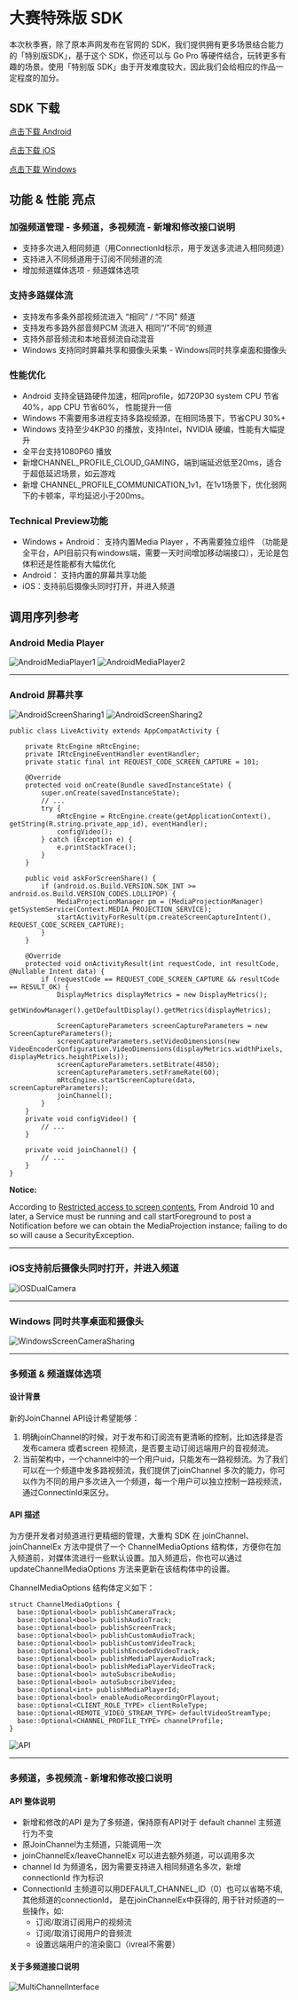 # 大赛特殊版 SDK

本次秋季赛，除了原本声网发布在官网的 SDK，我们提供拥有更多场景结合能力的「特别版SDK」，基于这个 SDK，你还可以与 Go Pro 等硬件结合，玩转更多有趣的场景。使用「特别版 SDK」由于开发难度较大，因此我们会给相应的作品一定程度的加分。

## SDK 下载

[点击下载 Android](http://10.80.1.174:8090/agora_sdk/android/2020-07-27/Agora_Native_SDK_for_Android_admin_2761_ffmpeg_player_20200727_2231.zip)

[点击下载 iOS](http://10.80.1.174:8090/agora_sdk/ios/2020-07-28/Agora_Native_SDK_for_iOS_special_21085_20200728_1157.zip)

[点击下载 Windows](http://10.80.1.174:8090/agora_sdk/windows/2020-07-26/x86/Agora_Native_SDK_for_Windows_x86_admin_25414_ffmpeg_player_20200726_2255.zip)

## 功能 & 性能 亮点
### 加强频道管理  - 多频道，多视频流 - 新增和修改接口说明
* 支持多次进入相同频道（用ConnectionId标示，用于发送多流进入相同频道）
* 支持进入不同频道用于订阅不同频道的流
* 增加频道媒体选项 - 频道媒体选项
### 支持多路媒体流
* 支持发布多条外部视频流进入 “相同” / “不同” 频道  
* 支持发布多路外部音频PCM 流进入 相同“/”不同“的频道 
* 支持外部音频流和本地音频流自动混音 
* Windows 支持同时屏幕共享和摄像头采集 - Windows同时共享桌面和摄像头
### 性能优化
* Android 支持全链路硬件加速，相同profile，如720P30 system CPU 节省40%，app CPU 节省60%， 性能提升一倍
* Windows 不需要用多进程支持多路视频源，在相同场景下，节省CPU 30%+
* Windows 支持至少4KP30 的播放，支持Intel，NVIDIA 硬编，性能有大幅提升
* 全平台支持1080P60 播放
* 新增CHANNEL_PROFILE_CLOUD_GAMING，端到端延迟低至20ms，适合于超低延迟场景，如云游戏
* 新增 CHANNEL_PROFILE_COMMUNICATION_1v1，在1v1场景下，优化弱网下的卡顿率，平均延迟小于200ms。
### Technical Preview功能
* Windows + Android： 支持内置Media Player ，不再需要独立组件  （功能是全平台，API目前只有windows端，需要一天时间增加移动端接口），无论是包体积还是性能都有大幅优化
* Android： 支持内置的屏幕共享功能
* iOS：支持前后摄像头同时打开，并进入频道

## 调用序列参考

### Android Media Player

![AndroidMediaPlayer1](./AndroidMediaPlayer1.png)
![AndroidMediaPlayer2](./AndroidMediaPlayer2.png)

***

### Android 屏幕共享

![AndroidScreenSharing1](./AndroidScreenSharing1.png)
![AndroidScreenSharing2](./AndroidScreenSharing2.png)

```
public class LiveActivity extends AppCompatActivity {
 
    private RtcEngine mRtcEngine;
    private IRtcEngineEventHandler eventHandler;
    private static final int REQUEST_CODE_SCREEN_CAPTURE = 101;
 
    @Override
    protected void onCreate(Bundle savedInstanceState) {
        super.onCreate(savedInstanceState);
        // ...
        try {
            mRtcEngine = RtcEngine.create(getApplicationContext(), getString(R.string.private_app_id), eventHandler);
            configVideo();
        } catch (Exception e) {
            e.printStackTrace();
        }
    }
 
    public void askForScreenShare() {
        if (android.os.Build.VERSION.SDK_INT >= android.os.Build.VERSION_CODES.LOLLIPOP) {
            MediaProjectionManager pm = (MediaProjectionManager) getSystemService(Context.MEDIA_PROJECTION_SERVICE);
            startActivityForResult(pm.createScreenCaptureIntent(), REQUEST_CODE_SCREEN_CAPTURE);
        }
    }
 
    @Override
    protected void onActivityResult(int requestCode, int resultCode, @Nullable Intent data) {
        if (requestCode == REQUEST_CODE_SCREEN_CAPTURE && resultCode == RESULT_OK) {
            DisplayMetrics displayMetrics = new DisplayMetrics();
            getWindowManager().getDefaultDisplay().getMetrics(displayMetrics);
 
            ScreenCaptureParameters screenCaptureParameters = new ScreenCaptureParameters();
            screenCaptureParameters.setVideoDimensions(new VideoEncoderConfiguration.VideoDimensions(displayMetrics.widthPixels, displayMetrics.heightPixels));
            screenCaptureParameters.setBitrate(4850);
            screenCaptureParameters.setFrameRate(60);
            mRtcEngine.startScreenCapture(data, screenCaptureParameters);
            joinChannel();
        }
    }
    private void configVideo() {
        // ...
    }
 
    private void joinChannel() {
        // ...
    }
}
```

**Notice:**

According to [Restricted access to screen contents](https://developer.android.google.cn/about/versions/10/privacy/changes#screen-contents), From Android 10 and later, a Service must be running and call startForeground to post a Notification before we can obtain the MediaProjection instance; failing to do so will cause a SecurityException.

***

### iOS支持前后摄像头同时打开，并进入频道

![iOSDualCamera](./iOSDualCamera.png)

***

### Windows 同时共享桌面和摄像头

![WindowsScreenCameraSharing](./WindowsScreenCameraSharing.png)

***

### 多频道 & 频道媒体选项

#### 设计背景

新的JoinChannel API设计希望能够：

1. 明确joinChannel的时候，对于发布和订阅流有更清晰的控制，比如选择是否发布camera 或者screen 视频流，是否要主动订阅远端用户的音视频流。
2. 当前架构中，一个channel中的一个用户uid，只能发布一路视频流。为了我们可以在一个频道中发多路视频流，我们提供了joinChannel 多次的能力，你可以作为不同的用户多次进入一个频道，每一个用户可以独立控制一路视频流，通过ConnectinId来区分。

#### API 描述

为方便开发者对频道进行更精细的管理，大重构 SDK 在 joinChannel、joinChannelEx 方法中提供了一个 ChannelMediaOptions 结构体，方便你在加入频道前，对媒体流进行一些默认设置。加入频道后，你也可以通过 updateChannelMediaOptions 方法来更新在该结构体中的设置。

ChannelMediaOptions 结构体定义如下：

```
struct ChannelMediaOptions {
  base::Optional<bool> publishCameraTrack;
  base::Optional<bool> publishAudioTrack;
  base::Optional<bool> publishScreenTrack;
  base::Optional<bool> publishCustomAudioTrack;
  base::Optional<bool> publishCustomVideoTrack;
  base::Optional<bool> publishEncodedVideoTrack;
  base::Optional<bool> publishMediaPlayerAudioTrack;
  base::Optional<bool> publishMediaPlayerVideoTrack;
  base::Optional<bool> autoSubscribeAudio;
  base::Optional<bool> autoSubscribeVideo;
  base::Optional<int> publishMediaPlayerId;
  base::Optional<bool> enableAudioRecordingOrPlayout;
  base::Optional<CLIENT_ROLE_TYPE> clientRoleType;
  base::Optional<REMOTE_VIDEO_STREAM_TYPE> defaultVideoStreamType;
  base::Optional<CHANNEL_PROFILE_TYPE> channelProfile;
}
```
![API](API.jpeg)

***

### 多频道，多视频流 - 新增和修改接口说明

#### API 整体说明

* 新增和修改的API 是为了多频道，保持原有API对于 default channel 主频道 行为不变
* 原JoinChannel为主频道，只能调用一次
* joinChannelEx/leaveChannelEx 可以进去额外频道，可以调用多次
* channel Id 为频道名，因为需要支持进入相同频道名多次，新增connectionId 作为标识
* ConnectionId 主频道可以用DEFAULT_CHANNEL_ID（0）也可以省略不填,  其他频道的connectionId， 是在joinChannelEx中获得的, 用于针对频道的一些操作，如:
  * 订阅/取消订阅用户的视频流
  * 订阅/取消订阅用户的音频流
  * 设置远端用户的渲染窗口（ivreal不需要）

#### 关于多频道接口说明

![MultiChannelInterface](./MultiChannelInterface.png)